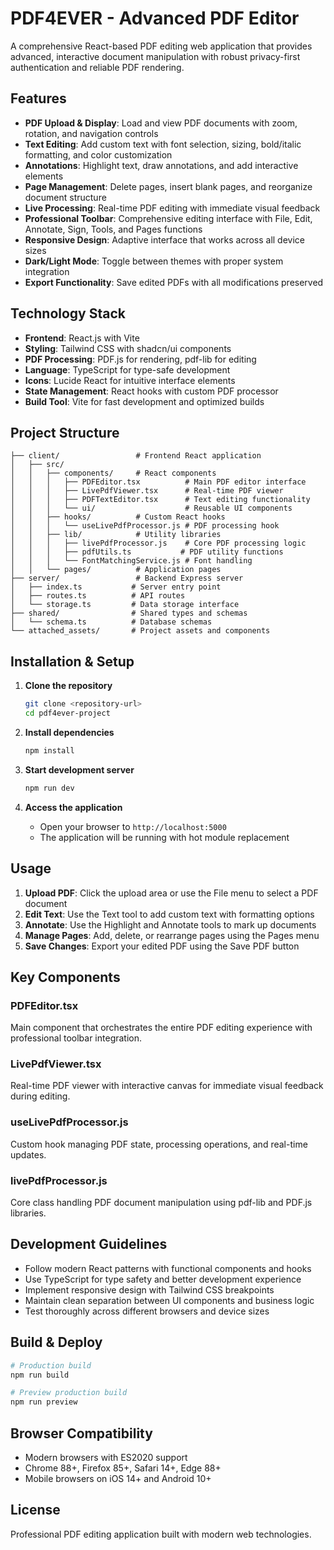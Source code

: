 # PDF4EVER - Advanced PDF Editor

A comprehensive React-based PDF editing web application that provides advanced, interactive document manipulation with robust privacy-first authentication and reliable PDF rendering.

## Features

- **PDF Upload & Display**: Load and view PDF documents with zoom, rotation, and navigation controls
- **Text Editing**: Add custom text with font selection, sizing, bold/italic formatting, and color customization
- **Annotations**: Highlight text, draw annotations, and add interactive elements
- **Page Management**: Delete pages, insert blank pages, and reorganize document structure
- **Live Processing**: Real-time PDF editing with immediate visual feedback
- **Professional Toolbar**: Comprehensive editing interface with File, Edit, Annotate, Sign, Tools, and Pages functions
- **Responsive Design**: Adaptive interface that works across all device sizes
- **Dark/Light Mode**: Toggle between themes with proper system integration
- **Export Functionality**: Save edited PDFs with all modifications preserved

## Technology Stack

- **Frontend**: React.js with Vite
- **Styling**: Tailwind CSS with shadcn/ui components
- **PDF Processing**: PDF.js for rendering, pdf-lib for editing
- **Language**: TypeScript for type-safe development
- **Icons**: Lucide React for intuitive interface elements
- **State Management**: React hooks with custom PDF processor
- **Build Tool**: Vite for fast development and optimized builds

## Project Structure

```
├── client/                 # Frontend React application
│   ├── src/
│   │   ├── components/     # React components
│   │   │   ├── PDFEditor.tsx          # Main PDF editor interface
│   │   │   ├── LivePdfViewer.tsx      # Real-time PDF viewer
│   │   │   ├── PDFTextEditor.tsx      # Text editing functionality
│   │   │   └── ui/                    # Reusable UI components
│   │   ├── hooks/          # Custom React hooks
│   │   │   └── useLivePdfProcessor.js # PDF processing hook
│   │   ├── lib/            # Utility libraries
│   │   │   ├── livePdfProcessor.js    # Core PDF processing logic
│   │   │   ├── pdfUtils.ts           # PDF utility functions
│   │   │   └── FontMatchingService.js # Font handling
│   │   └── pages/          # Application pages
├── server/                 # Backend Express server
│   ├── index.ts           # Server entry point
│   ├── routes.ts          # API routes
│   └── storage.ts         # Data storage interface
├── shared/                # Shared types and schemas
│   └── schema.ts          # Database schemas
└── attached_assets/       # Project assets and components
```

## Installation & Setup

1. **Clone the repository**
   ```bash
   git clone <repository-url>
   cd pdf4ever-project
   ```

2. **Install dependencies**
   ```bash
   npm install
   ```

3. **Start development server**
   ```bash
   npm run dev
   ```

4. **Access the application**
   - Open your browser to `http://localhost:5000`
   - The application will be running with hot module replacement

## Usage

1. **Upload PDF**: Click the upload area or use the File menu to select a PDF document
2. **Edit Text**: Use the Text tool to add custom text with formatting options
3. **Annotate**: Use the Highlight and Annotate tools to mark up documents
4. **Manage Pages**: Add, delete, or rearrange pages using the Pages menu
5. **Save Changes**: Export your edited PDF using the Save PDF button

## Key Components

### PDFEditor.tsx
Main component that orchestrates the entire PDF editing experience with professional toolbar integration.

### LivePdfViewer.tsx
Real-time PDF viewer with interactive canvas for immediate visual feedback during editing.

### useLivePdfProcessor.js
Custom hook managing PDF state, processing operations, and real-time updates.

### livePdfProcessor.js
Core class handling PDF document manipulation using pdf-lib and PDF.js libraries.

## Development Guidelines

- Follow modern React patterns with functional components and hooks
- Use TypeScript for type safety and better development experience
- Implement responsive design with Tailwind CSS breakpoints
- Maintain clean separation between UI components and business logic
- Test thoroughly across different browsers and device sizes

## Build & Deploy

```bash
# Production build
npm run build

# Preview production build
npm run preview
```

## Browser Compatibility

- Modern browsers with ES2020 support
- Chrome 88+, Firefox 85+, Safari 14+, Edge 88+
- Mobile browsers on iOS 14+ and Android 10+

## License

Professional PDF editing application built with modern web technologies.